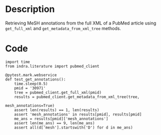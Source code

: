# Description
Retrieving MeSH annotations from the full XML of a PubMed article using `get_full_xml` and `get_metadata_from_xml_tree` methods.

# Code
```
import time
from indra.literature import pubmed_client

@pytest.mark.webservice
def test_get_annotations():
    time.sleep(0.5)
    pmid = '30971'
    tree = pubmed_client.get_full_xml(pmid)
    results = pubmed_client.get_metadata_from_xml_tree(tree,
                                                       mesh_annotations=True)
    assert len(results) == 1, len(results)
    assert 'mesh_annotations' in results[pmid], results[pmid]
    me_ans = results[pmid]['mesh_annotations']
    assert len(me_ans) == 9, len(me_ans)
    assert all(d['mesh'].startswith('D') for d in me_ans)

```
